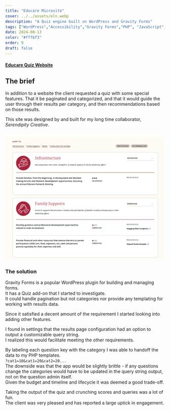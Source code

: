 ```yaml
---
title: "Educare Microsite"
cover: ../../assets/eln.webp
description: "A Quiz engine built on WordPress and Gravity Forms"
tags: ["WordPress","Accessibility","Gravity Forms","PHP", "JavaScript", "Bricks Builder"]
date: 2024-08-13
color: "#fffbf3"
order: 9
draft: false
---
```


#### [Educare Quiz Website](https://familyleadership.educareschools.org/)


## The brief
In addition to a website the client requested a quiz with some special features.
That it be paginated and categorized, and that it would guide the user through their results per category, and then recommendations based on those results. 

This site was designed by and built for my long time collaborator, *Serendipity Creative*.  


![screenshot of Results interface](../../assets/eln-inline-3.webp)
---

### The solution


Gravity Forms is a popular WordPress plugin for building and managing forms.  
It has a Quiz add-on that I started to investigate.  
It could handle pagination but not categories nor provide any templating for working with results data.

Since it satisfied a decent amount of the requirement I started looking into adding other features.

I found in settings that the results page configuration had an option to output a customizable query string.  
I realized this would facilitate meeting the other requirements. 

By labeling each question key with the category I was able to handoff the data to my PHP templates.  
`?cat1=10&cat1=20&cat2=20...`  
The downside was that the app would be slightly brittle - if any questions change the categories would have to be updated in the query string output, not on the question admin itself.  
Given the budget and timeline and lifecycle it was deemed a good trade-off.

Taking the output of the quiz and crunching scores and queries was a lot of fun.  
The client was very pleased and has reported a large uptick in engagement.